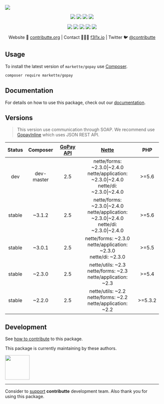 ![](https://heatbadger.vercel.app/github/readme/contributte/gopay/)

<p align=center>
  <a href="https://github.com/contributte/gopay/actions"><img src="https://badgen.net/github/checks/contributte/gopay/master"></a>
  <a href="https://coveralls.io/r/Markette/Gopay"><img src="https://badgen.net/coveralls/c/github/contributte/gopay"></a>
  <a href="https://packagist.org/packages/markette/gopay"><img src="https://badgen.net/packagist/dm/markette/gopay"></a>
  <a href="https://packagist.org/packages/markette/gopay"><img src="https://badgen.net/packagist/v/markette/gopay"></a>
</p>
<p align=center>
  <a href="https://packagist.org/packages/markette/gopay"><img src="https://badgen.net/packagist/php/markette/gopay"></a>
  <a href="https://github.com/contributte/gopay"><img src="https://badgen.net/github/license/contributte/gopay"></a>
  <a href="https://bit.ly/ctteg"><img src="https://badgen.net/badge/support/gitter/cyan"></a>
  <a href="https://bit.ly/cttfo"><img src="https://badgen.net/badge/support/forum/yellow"></a>
  <a href="https://contributte.org/partners.html"><img src="https://badgen.net/badge/sponsor/donations/F96854"></a>
</p>

<p align=center>
Website 🚀 <a href="https://contributte.org">contributte.org</a> | Contact 👨🏻‍💻 <a href="https://f3l1x.io">f3l1x.io</a> | Twitter 🐦 <a href="https://twitter.com/contributte">@contributte</a>
</p>

## Usage

To install the latest version of `markette/gopay` use [Composer](https://getcomposer.org).

```bash
composer require markette/gopay
```

## Documentation

For details on how to use this package, check out our [documentation](.docs).

## Versions

> This version use communication through SOAP. We recommend use [GopayInline](https://github.com/Markette/GopayInline) which uses JSON REST API.

<table>
    <thead>
        <tr>
            <th align="center">Status</th>
            <th align="center">Composer</th>
            <th align="center"><a href="http://www.gopay.com/cs">GoPay API</a></th>
            <th align="center"><a href="http://www.nette.org">Nette</a></th>
            <th align="center">PHP</th>
        </tr>
    </thead>
    <tbody>
        <tr>
            <td align="center">dev</td>
            <td align="center">dev-master</td>
            <td align="center">2.5</td>
            <td align="center">nette/forms: ~2.3.0|~2.4.0 <br> nette/application: ~2.3.0|~2.4.0 <br> nette/di: ~2.3.0|~2.4.0</td>
            <td align="center">&gt;=5.6</td>
        </tr>
        <tr>
            <td align="center">stable</td>
            <td align="center">~3.1.2</td>
            <td align="center">2.5</td>
            <td align="center">nette/forms: ~2.3.0|~2.4.0 <br> nette/application: ~2.3.0|~2.4.0 <br> nette/di: ~2.3.0|~2.4.0</td>
            <td align="center">&gt;=5.6</td>
        </tr>
        <tr>
            <td align="center">stable</td>
            <td align="center">~3.0.1</td>
            <td align="center">2.5</td>
            <td align="center">nette/forms: ~2.3.0 <br> nette/application: ~2.3.0 <br> nette/di: ~2.3.0</td>
            <td align="center">&gt;=5.5</td>
        </tr>
        <tr>
            <td align="center">stable</td>
            <td align="center">~2.3.0</td>
            <td align="center">2.5</td>
            <td align="center">nette/utils: ~2.3 <br> nette/forms: ~2.3 <br> nette/application: ~2.3</td>
            <td align="center">&gt;=5.4</td>
        </tr>
        <tr>
            <td align="center">stable</td>
            <td align="center">~2.2.0</td>
            <td align="center">2.5</td>
            <td align="center">nette/utils: ~2.2 <br> nette/forms: ~2.2 <br> nette/application: ~2.2</td>
            <td align="center">&gt;=5.3.2</td>
        </tr>
    </tbody>
</table>

## Development

See [how to contribute](https://contributte.org/contributing.html) to this package.

This package is currently maintaining by these authors.

<a href="https://github.com/f3l1x">
  <img width="80" height="80" src="https://avatars2.githubusercontent.com/u/538058?v=3&s=80">
</a>

-----

Consider to [support](https://contributte.org/partners.html) **contributte** development team.
Also thank you for using this package.
